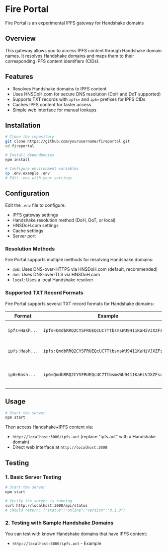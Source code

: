 # Fire Portal
Fire Portal is an experimental IPFS gateway for Handshake domains

## Overview
This gateway allows you to access IPFS content through Handshake domain names. It resolves Handshake domains and maps them to their corresponding IPFS content identifiers (CIDs).

## Features
- Resolves Handshake domains to IPFS content
- Uses HNSDoH.com for secure DNS resolution (DoH and DoT supported)
- Supports TXT records with `ipfs=` and `ip6=` prefixes for IPFS CIDs
- Caches IPFS content for faster access
- Simple web interface for manual lookups

## Installation
```bash
# Clone the repository
git clone https://github.com/yourusername/fireportal.git
cd fireportal

# Install dependencies
npm install

# Configure environment variables
cp .env.example .env
# Edit .env with your settings
```

## Configuration
Edit the `.env` file to configure:
- IPFS gateway settings
- Handshake resolution method (DoH, DoT, or local)
- HNSDoH.com settings
- Cache settings
- Server port

### Resolution Methods
Fire Portal supports multiple methods for resolving Handshake domains:

- `doh`: Uses DNS-over-HTTPS via HNSDoH.com (default, recommended)
- `dot`: Uses DNS-over-TLS via HNSDoH.com
- `local`: Uses a local Handshake resolver

### Supported TXT Record Formats

Fire Portal supports several TXT record formats for Handshake domains:

| Format | Example | Description |
|--------|---------|-------------|
| `ipfs=Hash...` | `ipfs=QmdbRRQ2CYSFRUEQcUC7TtbsmsWU9411KaHiVJXZFscBNn` | Standard format with equals sign |
| `ipfs:Hash...` | `ipfs:QmdbRRQ2CYSFRUEQcUC7TtbsmsWU9411KaHiVJXZFscBNn` | Alternative format with colon |
| `ip6=Hash...` | `ip6=QmdbRRQ2CYSFRUEQcUC7TtbsmsWU9411KaHiVJXZFscBNn` | Legacy format (equivalent to ipfs=) |

## Usage
```bash
# Start the server
npm start
```

Then access Handshake+IPFS content via:
- `http://localhost:3000/ipfs.act` (replace "ipfs.act" with a Handshake domain)
- Direct web interface at `http://localhost:3000`

## Testing
### 1. Basic Server Testing
```bash
# Start the server
npm start

# Verify the server is running
curl http://localhost:3000/api/status
# Should return: {"status":"online","version":"0.1.0"}
```

### 2. Testing with Sample Handshake Domains
You can test with known Handshake domains that have IPFS content:

- `http://localhost:3000/ipfs.act` - Example